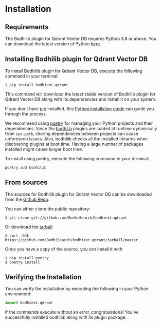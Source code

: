 # Installation

## Requirements

The Bodhilib plugin for Qdrant Vector DB requires Python 3.8 or above. You can download the latest version of Python [here](https://www.python.org/downloads/).


## Installing Bodhilib plugin for Qdrant Vector DB

To install Bodhilib plugin for Qdrant Vector DB, execute the following command in your terminal:

```shell
$ pip install bodhiext.qdrant
```

This command will download the latest stable version of Bodhilib plugin for Qdrant Vector DB along with its dependencies and install it on your system.

If you don't have [pip](https://pip.pypa.io) installed, this [Python installation guide](http://docs.python-guide.org/en/latest/starting/installation/) can guide you through the process.

We recommend using [poetry](https://python-poetry.org/) for managing your Python projects and their dependencies. Since the [bodhilib](https://github.com/bodhisearch/bodhilib) plugins are loaded at runtime dynamically from `sys.path`, sharing dependencies between projects can cause unforeseen issues. Also, bodhilib checks all the installed libraries when discovering plugins at boot time. Having a large number of packages installed might cause longer boot time.

To install using poetry, execute the following command in your terminal:

```shell
poetry add bodhilib
```

## From sources

The sources for Bodhilib plugin for Qdrant Vector DB can be downloaded from the [Github Repo](https://github.com/BodhiSearch/bodhiext.qdrant).

You can either clone the public repository:

```shell
$ git clone git://github.com/BodhiSearch/bodhiext.qdrant
```

Or download the [tarball](https://github.com/BodhiSearch/bodhiext.qdrant/tarball/master):

```shell
$ curl -OJL https://github.com/BodhiSearch/bodhiext.qdrant/tarball/master
```

Once you have a copy of the source, you can install it with:

```shell
$ pip install poetry
$ poetry install
```

## Verifying the Installation

You can verify the installation by executing the following in your Python environment:

```python
import bodhiext.qdrant
```

If the commands execute without an error, congratulations! You've successfully installed bodhilib along with its plugin package.
